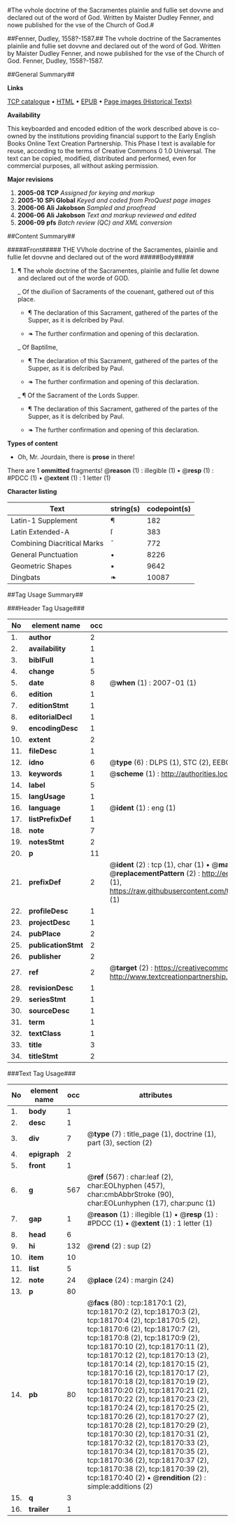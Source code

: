 #The vvhole doctrine of the Sacramentes plainlie and fullie set dovvne and declared out of the word of God. Written by Maister Dudley Fenner, and nowe published for the vse of the Church of God.#

##Fenner, Dudley, 1558?-1587.##
The vvhole doctrine of the Sacramentes plainlie and fullie set dovvne and declared out of the word of God. Written by Maister Dudley Fenner, and nowe published for the vse of the Church of God.
Fenner, Dudley, 1558?-1587.

##General Summary##

**Links**

[TCP catalogue](http://www.ota.ox.ac.uk/tcp/)  • 
[HTML](http://tei.it.ox.ac.uk/tcp/Texts-HTML/free/A00/A00642.html)  • 
[EPUB](http://tei.it.ox.ac.uk/tcp/Texts-EPUB/free/A00/A00642.epub) • 
[Page images (Historical Texts)](https://data.historicaltexts.jisc.ac.uk/view?pubId=eebo-99852819e&pageId=eebo-99852819e-18170-1)

**Availability**

This keyboarded and encoded edition of the
	       work described above is co-owned by the institutions
	       providing financial support to the Early English Books
	       Online Text Creation Partnership. This Phase I text is
	       available for reuse, according to the terms of Creative
	       Commons 0 1.0 Universal. The text can be copied,
	       modified, distributed and performed, even for
	       commercial purposes, all without asking permission.

**Major revisions**

1. __2005-08__ __TCP__ *Assigned for keying and markup*
1. __2005-10__ __SPi Global__ *Keyed and coded from ProQuest page images*
1. __2006-06__ __Ali Jakobson__ *Sampled and proofread*
1. __2006-06__ __Ali Jakobson__ *Text and markup reviewed and edited*
1. __2006-09__ __pfs__ *Batch review (QC) and XML conversion*

##Content Summary##

#####Front#####
THE VVhole doctrine of the Sacramentes, plainlie and fullie ſet dovvne and declared out of the word 
#####Body#####

1. ¶ The whole doctrine of the Sacramentes, plainlie and fullie ſet downe and declared out of the worde of GOD.

    _ Of the diuiſion of Sacraments of the couenant, gathered out of this place.

      * ¶ The declaration of this Sacrament, gathered of the partes of the Supper, as it is deſcribed by Paul.

      * ❧ The further confirmation and opening of this declaration.

    _ Of Baptiſme,

      * ¶ The declaration of this Sacrament, gathered of the partes of the Supper, as it is deſcribed by Paul.

      * ❧ The further confirmation and opening of this declaration.

    _ ¶ Of the Sacrament of the Lords Supper.

      * ¶ The declaration of this Sacrament, gathered of the partes of the Supper, as it is deſcribed by Paul.

      * ❧ The further confirmation and opening of this declaration.

**Types of content**

  * Oh, Mr. Jourdain, there is **prose** in there!

There are 1 **ommitted** fragments! 
 @__reason__ (1) : illegible (1)  •  @__resp__ (1) : #PDCC (1)  •  @__extent__ (1) : 1 letter (1)

**Character listing**


|Text|string(s)|codepoint(s)|
|---|---|---|
|Latin-1 Supplement|¶|182|
|Latin Extended-A|ſ|383|
|Combining             Diacritical Marks|̄|772|
|General Punctuation|•|8226|
|Geometric Shapes|▪|9642|
|Dingbats|❧|10087|

##Tag Usage Summary##

###Header Tag Usage###

|No|element name|occ|attributes|
|---|---|---|---|
|1.|__author__|2||
|2.|__availability__|1||
|3.|__biblFull__|1||
|4.|__change__|5||
|5.|__date__|8| @__when__ (1) : 2007-01 (1)|
|6.|__edition__|1||
|7.|__editionStmt__|1||
|8.|__editorialDecl__|1||
|9.|__encodingDesc__|1||
|10.|__extent__|2||
|11.|__fileDesc__|1||
|12.|__idno__|6| @__type__ (6) : DLPS (1), STC (2), EEBO-CITATION (1), PROQUEST (1), VID (1)|
|13.|__keywords__|1| @__scheme__ (1) : http://authorities.loc.gov/ (1)|
|14.|__label__|5||
|15.|__langUsage__|1||
|16.|__language__|1| @__ident__ (1) : eng (1)|
|17.|__listPrefixDef__|1||
|18.|__note__|7||
|19.|__notesStmt__|2||
|20.|__p__|11||
|21.|__prefixDef__|2| @__ident__ (2) : tcp (1), char (1)  •  @__matchPattern__ (2) : ([0-9\-]+):([0-9IVX]+) (1), (.+) (1)  •  @__replacementPattern__ (2) : http://eebo.chadwyck.com/downloadtiff?vid=$1&page=$2 (1), https://raw.githubusercontent.com/textcreationpartnership/Texts/master/tcpchars.xml#$1 (1)|
|22.|__profileDesc__|1||
|23.|__projectDesc__|1||
|24.|__pubPlace__|2||
|25.|__publicationStmt__|2||
|26.|__publisher__|2||
|27.|__ref__|2| @__target__ (2) : https://creativecommons.org/publicdomain/zero/1.0/ (1), http://www.textcreationpartnership.org/docs/. (1)|
|28.|__revisionDesc__|1||
|29.|__seriesStmt__|1||
|30.|__sourceDesc__|1||
|31.|__term__|1||
|32.|__textClass__|1||
|33.|__title__|3||
|34.|__titleStmt__|2||


###Text Tag Usage###

|No|element name|occ|attributes|
|---|---|---|---|
|1.|__body__|1||
|2.|__desc__|1||
|3.|__div__|7| @__type__ (7) : title_page (1), doctrine (1), part (3), section (2)|
|4.|__epigraph__|2||
|5.|__front__|1||
|6.|__g__|567| @__ref__ (567) : char:leaf (2), char:EOLhyphen (457), char:cmbAbbrStroke (90), char:EOLunhyphen (17), char:punc (1)|
|7.|__gap__|1| @__reason__ (1) : illegible (1)  •  @__resp__ (1) : #PDCC (1)  •  @__extent__ (1) : 1 letter (1)|
|8.|__head__|6||
|9.|__hi__|132| @__rend__ (2) : sup (2)|
|10.|__item__|10||
|11.|__list__|5||
|12.|__note__|24| @__place__ (24) : margin (24)|
|13.|__p__|80||
|14.|__pb__|80| @__facs__ (80) : tcp:18170:1 (2), tcp:18170:2 (2), tcp:18170:3 (2), tcp:18170:4 (2), tcp:18170:5 (2), tcp:18170:6 (2), tcp:18170:7 (2), tcp:18170:8 (2), tcp:18170:9 (2), tcp:18170:10 (2), tcp:18170:11 (2), tcp:18170:12 (2), tcp:18170:13 (2), tcp:18170:14 (2), tcp:18170:15 (2), tcp:18170:16 (2), tcp:18170:17 (2), tcp:18170:18 (2), tcp:18170:19 (2), tcp:18170:20 (2), tcp:18170:21 (2), tcp:18170:22 (2), tcp:18170:23 (2), tcp:18170:24 (2), tcp:18170:25 (2), tcp:18170:26 (2), tcp:18170:27 (2), tcp:18170:28 (2), tcp:18170:29 (2), tcp:18170:30 (2), tcp:18170:31 (2), tcp:18170:32 (2), tcp:18170:33 (2), tcp:18170:34 (2), tcp:18170:35 (2), tcp:18170:36 (2), tcp:18170:37 (2), tcp:18170:38 (2), tcp:18170:39 (2), tcp:18170:40 (2)  •  @__rendition__ (2) : simple:additions (2)|
|15.|__q__|3||
|16.|__trailer__|1||
